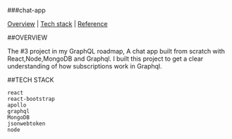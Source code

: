 ###chat-app
<div>
<a href="#overview">Overview</a> | <a href="#tech_stack">Tech stack</a> | <a href="#reference">Reference</a>
</div>


##OVERVIEW

<div id="overview"></div>
The #3 project in my GraphQL roadmap, A chat app built from scratch with React,Node,MongoDB and Graphql.
I built this project to get a clear understanding of how subscriptions work in Graphql.


##TECH STACK

<div id="tech_stack"></div>

```
react
react-bootstrap
apollo
graphql
MongoDB
jsonwebtoken
node

```
